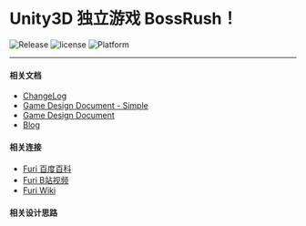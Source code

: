 # Unity3D 独立游戏 BossRush！
![Release](https://img.shields.io/badge/Release-Ver0.0.1-green.svg) ![license](https://img.shields.io/badge/License-MIT-blue.svg) ![Platform](https://img.shields.io/badge/Platform-iOS丨PC-blueviolet.svg)

---

#### 相关文档
- [ChangeLog]()
- [Game Design Document - Simple]()
- [Game Design Document]()
- [Blog](https://arthur-delacroix.github.io/)

#### 相关连接
- [Furi 百度百科](https://baike.baidu.com/item/Furi/19877196?fr=aladdin)
- [Furi B站视频](https://www.bilibili.com/video/av5603928?from=search&seid=13430835169070270008)
- [Furi Wiki]()

#### 相关设计思路

